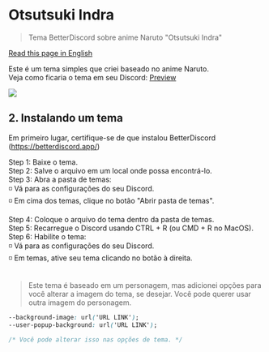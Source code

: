 # Otsutsuki Indra
> Tema BetterDiscord sobre anime Naruto "Otsutsuki Indra"

[Read this page in English](https://github.com/awgui/indra/README.md)

Este é um tema simples que criei baseado no anime Naruto.<br />
Veja como ficaria o tema em seu Discord: [Preview](https://gibbu.github.io/ThemePreview/?file=https://xisde.tk/assets/Indra.css)

![](https://i.postimg.cc/J4Dh30bT/unknown.png)

## 2. Instalando um tema
Em primeiro lugar, certifique-se de que instalou BetterDiscord (https://betterdiscord.app/)

Step 1: Baixe o tema.<br/>
Step 2: Salve o arquivo em um local onde possa encontrá-lo.<br/>
Step 3: Abra a pasta de temas:<br/>
◽️ Vá para as configurações do seu Discord.<br/>
◽️ Em cima dos temas, clique no botão "Abrir pasta de temas".

Step 4: Coloque o arquivo do tema dentro da pasta de temas.<br/>
Step 5: Recarregue o Discord usando CTRL + R (ou CMD + R no MacOS).<br/>
Step 6: Habilite o tema:<br/>
◽️ Vá para as configurações do seu Discord.<br/>
◽️ Em temas, ative seu tema clicando no botão à direita.<br/><br/>

>Este tema é baseado em um personagem, mas adicionei opções para você alterar a imagem do tema, se desejar.
>Você pode querer usar outra imagem do personagem.

```CSS
--background-image: url('URL LINK');
--user-popup-background: url('URL LINK');

/* Você pode alterar isso nas opções de tema. */
```
